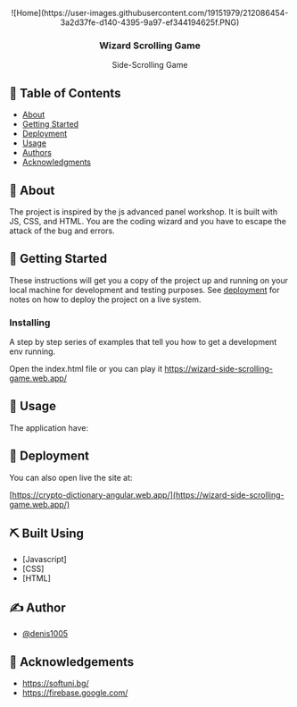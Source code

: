 <p align="center">
![Home](https://user-images.githubusercontent.com/19151979/212086454-3a2d37fe-d140-4395-9a97-ef344194625f.PNG)
</p>

<h3 align="center">Wizard Scrolling Game</h3>



<p align="center"> 
  Side-Scrolling Game
</p>

## 📝 Table of Contents
- [About](#about)
- [Getting Started](#getting_started)
- [Deployment](#deployment)
- [Usage](#usage)
- [Authors](#authors)
- [Acknowledgments](#acknowledgement)

## 🧐 About <a name = "about"></a>

The project is inspired by the js advanced panel workshop. It is built with JS, CSS, and HTML. You are the coding wizard and you have to escape the attack of the bug and errors.


## 🏁 Getting Started <a name = "getting_started"></a>
These instructions will get you a copy of the project up and running on your local machine for development and testing purposes. See [deployment](#deployment) for notes on how to deploy the project on a live system.


### Installing
A step by step series of examples that tell you how to get a development env running.

Open the index.html file or you can play it  https://wizard-side-scrolling-game.web.app/

## 🎈 Usage <a name="usage"></a>

The application have:

 



## 🚀 Deployment <a name = "deployment"></a>

You can also open live the site at:

[https://crypto-dictionary-angular.web.app/](https://wizard-side-scrolling-game.web.app/)

## ⛏️ Built Using <a name = "built_using"></a>
- [Javascript]
- [CSS]
- [HTML]


## ✍️ Author <a name = "authors"></a>
- [@denis1005](https://github.com/denis1005) 

## 🎉 Acknowledgements <a name = "acknowledgement"></a>
- https://softuni.bg/
- https://firebase.google.com/ 

